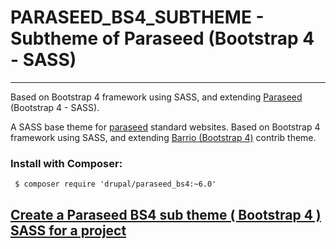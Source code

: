 # PARASEED_BS4_SUBTHEME - Subtheme of Paraseed (Bootstrap 4 - SASS)
---

Based on Bootstrap 4 framework using SASS, and extending [Paraseed](https://github.com/Vardot/paraseed_bs4) (Bootstrap 4 - SASS).

A SASS base theme for [paraseed](https://www.drupal.org/project/paraseed) standard websites.
 Based on Bootstrap 4 framework using SASS,
  and extending [Barrio (Bootstrap 4)](https://www.drupal.org/project/bootstrap_barrio) contrib theme.

### Install with Composer:
```
 $ composer require 'drupal/paraseed_bs4:~6.0'
```

## [Create a Paraseed BS4 sub theme ( Bootstrap 4 ) SASS for a project](https://github.com/Vardot/paraseed_bs4/tree/8.x-6.x/scripts)
